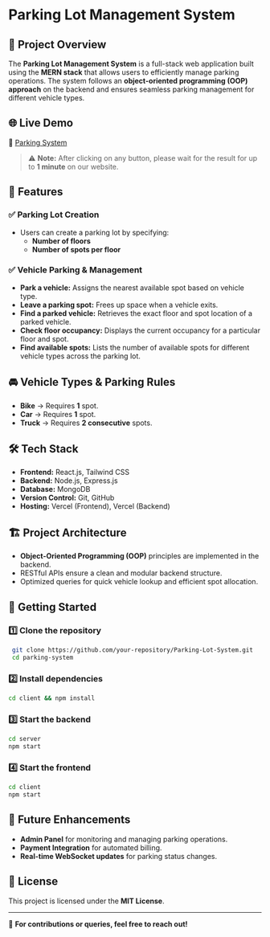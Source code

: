 # Parking Lot Management System

## 🚗 Project Overview
The **Parking Lot Management System** is a full-stack web application built using the **MERN stack** that allows users to efficiently manage parking operations. The system follows an **object-oriented programming (OOP) approach** on the backend and ensures seamless parking management for different vehicle types.

## 🌐 Live Demo
🔗 [Parking System](https://parking-system.vercel.app)

> ⚠️ **Note:** After clicking on any button, please wait for the result for up to **1 minute** on our website.

## 📌 Features
### ✅ **Parking Lot Creation**
- Users can create a parking lot by specifying:
  - **Number of floors**
  - **Number of spots per floor**

### ✅ **Vehicle Parking & Management**
- **Park a vehicle:** Assigns the nearest available spot based on vehicle type.
- **Leave a parking spot:** Frees up space when a vehicle exits.
- **Find a parked vehicle:** Retrieves the exact floor and spot location of a parked vehicle.
- **Check floor occupancy:** Displays the current occupancy for a particular floor and spot.
- **Find available spots:** Lists the number of available spots for different vehicle types across the parking lot.

## 🚘 Vehicle Types & Parking Rules
- **Bike** → Requires **1** spot.
- **Car** → Requires **1** spot.
- **Truck** → Requires **2 consecutive** spots.

## 🛠️ Tech Stack
- **Frontend:** React.js, Tailwind CSS
- **Backend:** Node.js, Express.js
- **Database:** MongoDB
- **Version Control:** Git, GitHub
- **Hosting:** Vercel (Frontend), Vercel (Backend)

## 🏗️ Project Architecture
- **Object-Oriented Programming (OOP)** principles are implemented in the backend.
- RESTful APIs ensure a clean and modular backend structure.
- Optimized queries for quick vehicle lookup and efficient spot allocation.

## 🚀 Getting Started
### 1️⃣ **Clone the repository**
```sh
 git clone https://github.com/your-repository/Parking-Lot-System.git
 cd parking-system
```

### 2️⃣ **Install dependencies**
```sh
cd client && npm install
```

### 3️⃣ **Start the backend**
```sh
cd server
npm start
```

### 4️⃣ **Start the frontend**
```sh
cd client
npm start
```

## 📌 Future Enhancements
- **Admin Panel** for monitoring and managing parking operations.
- **Payment Integration** for automated billing.
- **Real-time WebSocket updates** for parking status changes.

## 📄 License
This project is licensed under the **MIT License**.

---

📩 **For contributions or queries, feel free to reach out!**

